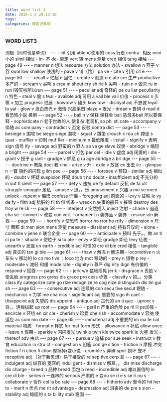 ```yaml
---
title: word list 3
date: 2018-1-3 20:13:10
tags:
categories: 博客记单词   
---
```


<h3>WORD LIST3</h3>
词根（同时也是单词）
---
- cit 引用  able 可使用的  cess  行走  contra- 相反  mini 小的 simil 相似
- in-  不  de- 否定 vert 转 mens 测量  cred 相信 tang 接触
---
page 49
---
- manner n 想法 resourse 方法 solution 办法
- swallow n 燕子 v 吞 swal low  shallow 肤浅的
- pave v 铺（路） pa ve
- cite v 引用 cit e
---
page 50
---
- recall v 忆起 n 回忆
- create v 创造 cre ate  cre 生产  productive 多产的
- scream v 尖叫 s crea m  shout cry sh rie k  尖叫
- ruin n v 毁灭 ru in  run  i毁灭啦所以run
---
page 51
---
- peculiar adj 奇怪的 pe cu liar  peculiarity n 特色
- steal v 偷 s teal
- availble adj 可用  a vail ble   vail 价值
- process n 步骤 v 加工  progress 进展
- kowtow v 磕头 kow tow
- disloyal adj 不忠诚 loyal lo yal
- glow v 发白热光 n 激情 兴高采烈  blaze v 发光
- dread v 畏惧 d read d看恐怖小说 畏惧
---
page 52
---
- bail n  v 保释 保释金 bail  慈母多bail   所以要保释
- sophisticate n 老于世故的人 使复杂  老司机 so phi sti cate
- accompany v 伴随 ac com pany
- contradict v 否定 反驳  contra dict
---
page 53
---
- besiege v 围攻 be siege   siege 围攻
- squat v 蹲坐  crouch c rou ch 蹲坐 s quat
- muffler v 抑制 muf fler
- mininum n  最低限度
- install
- signify v 表明 sign 信号 ify
- savage adj 野蛮的 n 野人  sa va ge slave 奴隶
- abridge v 缩短 a bright
---
page 54
---
- parcel v 打包  par cel
- idle v 虚度 adj 闲置的  i dle
- grant v 授予 g rant
- grudge v 妒忌 g ru age    abridge  a bri dge
---
page 55
---
- doctrine n 教条  doct 教 rine
- arise v 升
- exile v 放逐  ex 出去 ile
- glimpse n 一瞥  隐约的闪现 g lim pse
---
page 56
---
- foresee v 预知
- similar adj 相似的
- doubt v 怀疑 suspicion 怀疑  doub t  no doubt
- insufficient adj 不充分的  in suf fi cient
---
page 57
---
- defy v 违抗 de fy default 反抗  de fa ult struggle smuggle 走私
- amuse v 逗。。乐 amusement n 兴趣  a mu se ment
- unlock
- repent v 悔悟  confess 忏悔
- foregoing adj 前面的
- levy  v 征税 le vy  de fy
- filth adj 肮脏的 fil th  fil 线条
- wreck n 失事的船只  v 摧毁  destroy  des troy  w re ck
---
page 58
---
- interject v 突然插入    inject 注射
- chase v 追逐  cha se
- convert v 改变  con vert
- ornament n 装饰品 v 装饰
- rescue v/n 解救
---
page 59
---
- horrify v 使恐怖 horror   ho rror  ho rrify  
- dimension n 尺寸 面积  di men sion   mens  测量   measure  
- dissident adj 持有异议的
- alone
- combine v jiehe  n 联合企业
---
page 60
---
- anticipate v 预料 先于。。做  an ti ci pa te    
- situate  v 使位于  si tu ate
- envy v 妒忌  grudge 妒忌  levy 征税
- unearth v 发掘  un earth
- credible  adj 可信的 cre di ble cred 相信
- tangible adj 真实的 tan gi ble
---
page 61
---
- thaw v 解冻 n 解冻期
- locomotive n 火车头 v 移动的 lo co mo tive  ；loco 地方 mot 移动的
- prey n 猎物  p rey
- moderate  v 减轻  和缓  mode rate
- dignity n 尊严  dig nity  dign 有价值的
- respond v 回答
---
page 62
---
- jerk v/n 猛地摇晃 jer k
- disgrace n 丢脸 v 使丢脸   progress  pro gress  dis grace   pro cess 步骤
- classify v 把。。分类 class ify  categorize   cate go rize  recognize  re cog nize distinguish  dis tin gui sh
---
page 63
---
- consecutive adj 连续的  con secu tive  secut 跟随
- mechanics n 力学  me cha nics
- significant  adj 重要的 sign ifi cant
- disappoint adj 失望的 dis appoint
- antique adj 古代的 an ti que
- uproot v 将。。连根拔起 up root
---
page 64
---
- peril n 严重的危险 pe ril  ill   pe加强
- encircle v 环绕  en cir cle
- cherish  v 珍爱  che rish
- accommodate v 容纳  使适应   ac com mo date
---
page 65
---
- immaterial adj 不重要的  im ma te rial   material  物质
- format n 样式 for mat form 形式
- allowance n 补贴  allow ance  
- leave n 假期
- sparkle v 闪闪发光  twinkle  twin kle twice   spark le   火星 发光
- thereof adv 由此
---
page 67
---
- pursue v 追捕 pur sue seek
- instruct v 教育  education  in stru ct
- congestion v 阻塞  con ge s tion
- friction n 摩擦 冲突  fiction  f ri ction  fi ction   摩擦掉r变小说
- crumble v 弄碎   spoil 损坏 宠坏
- receptive adj  （对于新思想）易于接受的 re sep tive  cerp 拿
---
page 67
---
- indulgent adj 纵容的 宽容的  indul gent
- dismiss v 解雇。。 dis miss discharge dis charge
- breed n 品种 bread 面包 b reed
- incredible adj 难以置信的 in cre di ble
- series  n 一连串的 serious 严肃的 e 变ou se ri e s  se ri ou s
- collaborate v 合作 col la bo rate
---
page 68
---
- hitherto adv 至今的  hit her to
- merit n 优点  me rit  advantage
- depression adj 沮丧的 de pre s sion
- stability adj 稳固的 s ta bi lity stab 稳固
---
